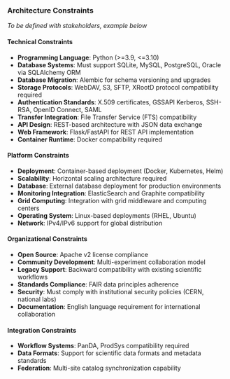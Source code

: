 ### Architecture Constraints

*To be defined with stakeholders, example below*

#### **Technical Constraints**
- **Programming Language**: Python (>=3.9, <=3.10)
- **Database Systems**: Must support SQLite, MySQL, PostgreSQL, Oracle via SQLAlchemy ORM
- **Database Migration**: Alembic for schema versioning and upgrades
- **Storage Protocols**: WebDAV, S3, SFTP, XRootD protocol compatibility required
- **Authentication Standards**: X.509 certificates, GSSAPI Kerberos, SSH-RSA, OpenID Connect, SAML
- **Transfer Integration**: File Transfer Service (FTS) compatibility
- **API Design**: REST-based architecture with JSON data exchange
- **Web Framework**: Flask/FastAPI for REST API implementation
- **Container Runtime**: Docker compatibility required

#### **Platform Constraints**
- **Deployment**: Container-based deployment (Docker, Kubernetes, Helm)
- **Scalability**: Horizontal scaling architecture required
- **Database**: External database deployment for production environments
- **Monitoring Integration**: ElasticSearch and Graphite compatibility
- **Grid Computing**: Integration with grid middleware and computing centers
- **Operating System**: Linux-based deployments (RHEL, Ubuntu)
- **Network**: IPv4/IPv6 support for global distribution

#### **Organizational Constraints**
- **Open Source**: Apache v2 license compliance
- **Community Development**: Multi-experiment collaboration model
- **Legacy Support**: Backward compatibility with existing scientific workflows
- **Standards Compliance**: FAIR data principles adherence
- **Security**: Must comply with institutional security policies (CERN, national labs)
- **Documentation**: English language requirement for international collaboration

#### **Integration Constraints**
- **Workflow Systems**: PanDA, ProdSys compatibility required
- **Data Formats**: Support for scientific data formats and metadata standards
- **Federation**: Multi-site catalog synchronization capability